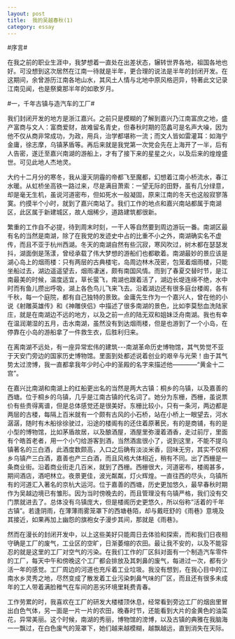 ```yaml
---
layout: post
title:  我的吴越春秋(1)
category: essay
---
```


#序言#

在我之前的职业生涯中，我梦想着一直处在出差状态，辗转世界各地，祖国各地也好。可没想到这次居然在江南一待就是半年，更合理的说法是半年的封闭开发。在这期间，余曾游历江南各地山水，其风土人情与北地中原风格迥异，特著此文记录江南见闻，也是祭奠那半年的如歌岁月。

#一，千年古镇与造汽车的工厂#

我们封闭开发的地方是浙江嘉兴。之前只是模糊的了解到嘉兴乃江南富庶之地，盛产富商与文人：富商爱财，故难留名青史，但春秋时期的范蠡可是名声大噪，因为他不仅从商非常成功，为政，用兵，治学都堪称一流；而文人皆如雷灌耳：如海宁金庸，徐志摩，乌镇茅盾等。再后来就是我党第一次党会先在上海开了一半，后有人告密，遂迁至嘉兴南湖的游船上，才有了接下来的星星之火，以及后来的煌煌盛世。可见此地人杰地灵。

大约十二月分的寒冬，我从漫天阴霾的帝都飞至魔都，幻想着江南小桥流水，春江水暖。从虹桥坐高铁一路过来，尽是满目萧索：一望无际的田野，虽有几分绿意，却是毫无生机，虽说河道密布，但如死水一般凝固，原来江南的冬天也这般寂寥落寞。约摸半个小时，就到了嘉兴南站了。我们工作的地点和嘉兴南站都属于南湖区，此区属于新建城区，故人烟稀少，道路建筑都很新。

繁重的工作自不必提，待到周末时刻，一干人等自然要到周边游玩一番。南湖区最有名的当然是南湖，除了在我党的发迹史中占的比重不小之外，南湖确实名不虚传，而且不亚于杭州西湖。冬天的南湖自然有些沉寂，寒风吹过，树木都在瑟瑟发抖，湖面倒是荡漾，曾经承载了伟大梦想的游船们也都歇着。南湖最妙的景应该是湖心岛上的烟雨楼：只有两层的古典楼宅，岛周边林木茂密，包笼着烟雨楼，只能坐船过去，湖边遥遥望去，烟雨凄迷，颇有南国风情。而到了春夏交替时节，是江南最美的时候，温度适宜，草长萤飞，南湖也跟着活了，湖边长堤连绵不绝，水中时而有鱼儿攒出呼吸，湖上各色鸟儿飞来飞去。沿着湖边还有很多庭台楼阁，各有千秋，每一个庭院，都有自己独特的景致。金庸先生作为一个嘉兴人，曾在他的小说《射雕英雄传》和《神雕侠侣》中描述了很多南湖的景色，比如李莫愁血洗陆家庄，就是在南湖边不远的地方，以及之前一点的陆无双和姐妹泛舟南湖。我也有幸在温润潮湿的五月，击水南湖，虽然没有到达烟雨楼，但是也游到了一个小岛，在停靠在小岛的游船拿了一件救生衣，后胜利归来。

在离南湖不远处，有一座异常宏伟的建筑---南湖革命历史博物馆，其气势觉不亚于天安门旁边的国家历史博物馆。里面到处都述说着创业的艰辛与光荣！由于其气势太过滂博，我一直都拿我年少时心中的圣殿的名字来描述他————“黄金十二宫”。

在嘉兴比南湖和南湖上的红船更出名的当然是两大古镇：桐乡的乌镇，以及嘉善的西塘。位于桐乡的乌镇，几乎是江南古镇的代名词了。她分为东栅，西栅，虽说票价有些贵得离谱，但是总体感觉还是很美好。东栅比较小，只有一条河，两边都是两层的古楼，每隔上百米就有一个颇有古风的小石桥，站在小桥上一眼望去，河水潺潺，随时有木船徐徐驶过，沿途的楼阁有的还住着原著民，有的是商铺，有的是小型的博物馆，比如茅盾故居，以及酿酒屋，酒屋里弥漫着酒香，走过前厅，里面有个皓首老者，用一个小勺给游客到酒，当然酒盅很小了，说到这里，不能不提乌镇著名的三白酒，此酒度数颇高，入口之后确有淡淡米香，回味无穷，其实不仅桐乡乌镇产三白酒，嘉善也产三白酒，而且风格大体相近，稍有不同。出了西栅是一条商业街。沿着商业街走几百米，就到了西栅。西栅很大，河道密布，楼阁甚多，期间酒店，酒吧林立。夜景更佳，波光粼粼，灯火辉煌。一直往西的尽头，乌镇所有的河道汇入著名的京杭大运河。位于嘉善的西塘，历史更加悠久，最早春秋时期作为吴越边境已有雏形。因为当时傍晚去的，而且管理没有乌镇严格，我们没有交门票就进去了。总体没有乌镇庞大，但是楼阁历史更悠久，所以俗称”活着的千年古镇”。若逢阴雨，在薄薄雨雾笼罩下的西塘巷陌，却与戴旺舒的《雨巷》意境及其接近，如果再加上幽怨的旗袍女子漫步其间，那就是《雨巷》。

然而在漫长的封闭开发中，以上这些美好只能周日去体验和探索，而和我们日夜相守确是工厂的废气，工业区的空旷，日渐萎缩的农田。最让我不安的，以及不能容忍的就是这里的工厂对空气的污染。在我们工作的厂区斜对面有一个制造汽车零件的工厂，每天中午和傍晚这个工厂都会排放及其刺鼻的废气，每进过一次，都有少活一年的感觉。工厂周边的河道也充斥着工业垃圾。我没有想到，在我心目中的江南水乡灵秀之地，尽然变成了散发着工业污染刺鼻气味的厂区，而且还有很多未成年的工人带着满脸稚气在车间的恶劣环境里耗费青春。

工作劳累的时，我喜欢在工厂的研发大楼楼顶休息，经常看到旁边工厂的烟囱里冒出白色气体，另一面是一片一片的农田，晚春时节，还能看到大片的金黄色的油菜花，异常美丽。这个时候，南湖的秀丽，博物馆的滂博，以及古镇的典雅在我脑海一一飘过，在白色废气的笼罩下，她们越来越模糊，越飘越远，直到消失在天际。
